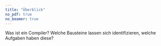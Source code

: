 ```yaml
---
title: "Überblick"
no_pdf: true
no_beamer: true
---
```



Was ist ein Compiler? Welche Bausteine lassen sich identifizieren, welche Aufgaben haben
diese?
